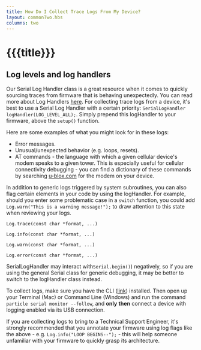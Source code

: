 ```yaml
---
title: How Do I Collect Trace Logs From My Device?
layout: commonTwo.hbs
columns: two
---
```


# {{{title}}}

## Log levels and log handlers

Our Serial Log Handler class is a great resource when it comes to quickly sourcing traces from firmware that is behaving unexpectedly. You can read more about Log Handlers [here](/reference/device-os/firmware/electron/#log-handlers). For collecting trace logs from a device, it's best to use a Serial Log Handler with a certain priority: `SerialLogHandler logHandler(LOG_LEVEL_ALL);`. Simply prepend this logHandler to your firmware, above the `setup()` function. 

Here are some examples of what you might look for in these logs:

* Error messages.
* Unusual/unexpected behavior (e.g. loops, resets).
* AT commands - the language with which a given cellular device's modem speaks to a given tower. This is especially useful for cellular connectivity debugging - you can find a dictionary of these commands by searching [u-blox.com](http://u-blox.com/) for the modem on your device.


In addition to generic logs triggered by system subroutines, you can also flag certain elements in your code by using the logHandler. For example, should you enter some problematic case in a `switch` function, you could add `Log.warn("This is a warning message!");` to draw attention to this state when reviewing your logs.

```
Log.trace(const char *format, ...)
```

```
Log.info(const char *format, ...)
```

```
Log.warn(const char *format, ...)
```

```
Log.error(const char *format, ...)
```

SerialLogHandler may interact with`Serial.begin()`) negatively, so if you are using the general Serial class for generic debugging, it may be better to switch to the logHandler class instead.

To collect logs, make sure you have the CLI ([link](/getting-started/developer-tools/cli/)) installed. Then open up your Terminal (Mac) or Command Line (Windows) and run the command `particle serial monitor --follow`, and **only** **then** connect a device with logging enabled via its USB connection. 

If you are collecting logs to bring to a Technical Support Engineer, it's strongly recommended that you annotate your firmware using log flags like the above - e.g. `Log.info("LOOP BEGINS--");` \- this will help someone unfamiliar with your firmware to quickly grasp its architecture.
